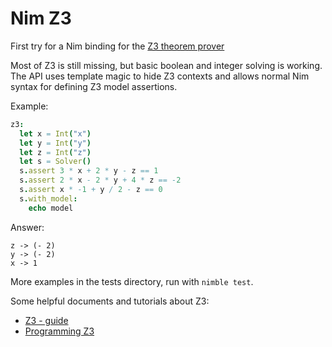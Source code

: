 
# Nim Z3

First try for a Nim binding for the [Z3 theorem prover](https://github.com/Z3Prover/z3)

Most of Z3 is still missing, but basic boolean and integer solving is working. The API uses template magic to hide Z3 contexts and allows normal Nim syntax for defining Z3 model assertions.

Example:

```nim
z3:
  let x = Int("x")
  let y = Int("y")
  let z = Int("z")
  let s = Solver()
  s.assert 3 * x + 2 * y - z == 1
  s.assert 2 * x - 2 * y + 4 * z == -2
  s.assert x * -1 + y / 2 - z == 0
  s.with_model:
    echo model
```

Answer:

```
z -> (- 2)
y -> (- 2)
x -> 1
```

More examples in the tests directory, run with `nimble test`.

Some helpful documents and tutorials about Z3:

* [Z3 - guide](https://rise4fun.com/z3/tutorialcontent/guide)
* [Programming Z3](https://theory.stanford.edu/~nikolaj/programmingz3.html)
